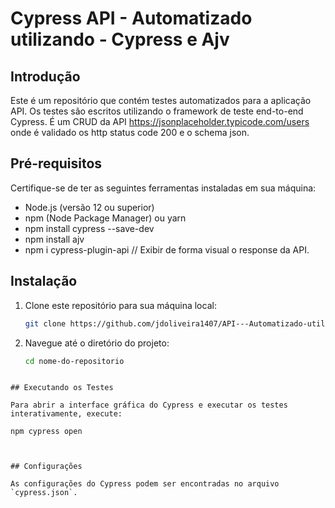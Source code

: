 
# Cypress API - Automatizado utilizando - Cypress e Ajv

## Introdução

Este é um repositório que contém testes automatizados para a aplicação API. Os testes são escritos utilizando o framework de teste end-to-end Cypress.
É um CRUD da API https://jsonplaceholder.typicode.com/users onde é validado os http status code 200 e o schema json.

## Pré-requisitos

Certifique-se de ter as seguintes ferramentas instaladas em sua máquina:

- Node.js (versão 12 ou superior)
- npm (Node Package Manager) ou yarn
- npm install cypress --save-dev
- npm install ajv
- npm i cypress-plugin-api // Exibir de forma visual o response da API.

## Instalação

1. Clone este repositório para sua máquina local:

    ```bash
    git clone https://github.com/jdoliveira1407/API---Automatizado-utilizando-cypress-e-Ajv.git
    
    ```

2. Navegue até o diretório do projeto:

    ```bash
    cd nome-do-repositorio
  ```

## Executando os Testes

Para abrir a interface gráfica do Cypress e executar os testes interativamente, execute:

npm cypress open



## Configurações

As configurações do Cypress podem ser encontradas no arquivo `cypress.json`. 



